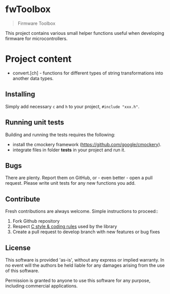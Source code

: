 # fwToolbox
> Firmware Toolbox

This project contains various small helper functions useful when developing
firmware for microcontrollers.

# Project content
- convert.[ch] - functions for different types of string transformations
into another data types.


## Installing

Simply add necessary ``c`` and ``h`` to your project, ``#include "xxx.h"``.

## Running unit tests

Building and running the tests requires the following:

* install the cmockery framework (https://github.com/google/cmockery).
* integrate files in folder **tests** in your project and run it.

## Bugs

There are plenty. Report them on GitHub, or - even better - open a pull request.
Please write unit tests for any new functions you add.

## Contribute

Fresh contributions are always welcome. Simple instructions to proceed::

1. Fork Github repository
2. Respect [C style & coding rules](https://github.com/Zamuhrishka/c-code-style) used by the library
3. Create a pull request to develop branch with new features or bug fixes

## License

This software is provided 'as-is', without any express or implied warranty.
In no event will the authors be held liable for any damages arising from the
use of this software.

Permission is granted to anyone to use this software for any purpose, including
commercial applications.
